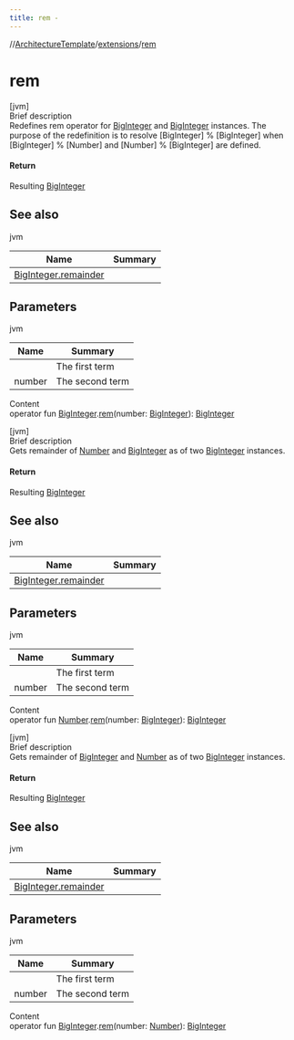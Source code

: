 ```yaml
---
title: rem -
---
```

//[ArchitectureTemplate](../index.md)/[extensions](index.md)/[rem](rem.md)



# rem  
[jvm]  
Brief description  
Redefines rem operator for [BigInteger](https://docs.oracle.com/javase/8/docs/api/java/math/BigInteger.html) and [BigInteger](https://docs.oracle.com/javase/8/docs/api/java/math/BigInteger.html) instances. The purpose of the redefinition is to resolve [BigInteger] % [BigInteger] when [BigInteger] % [Number] and [Number] % [BigInteger] are defined.  
  


#### Return  
Resulting [BigInteger](https://docs.oracle.com/javase/8/docs/api/java/math/BigInteger.html)  
  


## See also  
  
jvm  
  
|  Name|  Summary| 
|---|---|
| [BigInteger.remainder](https://docs.oracle.com/javase/8/docs/api/java/math/BigInteger.html#remainder-java.math.BigInteger-)| 
  


## Parameters  
  
jvm  
  
|  Name|  Summary| 
|---|---|
| <receiver>| The first term
| number| The second term
  
  
Content  
operator fun [BigInteger](https://docs.oracle.com/javase/8/docs/api/java/math/BigInteger.html).[rem](rem.md)(number: [BigInteger](https://docs.oracle.com/javase/8/docs/api/java/math/BigInteger.html)): [BigInteger](https://docs.oracle.com/javase/8/docs/api/java/math/BigInteger.html)  


[jvm]  
Brief description  
Gets remainder of [Number](https://kotlinlang.org/api/latest/jvm/stdlib/kotlin/-number/index.html) and [BigInteger](https://docs.oracle.com/javase/8/docs/api/java/math/BigInteger.html) as of two [BigInteger](https://docs.oracle.com/javase/8/docs/api/java/math/BigInteger.html) instances.  
  


#### Return  
Resulting [BigInteger](https://docs.oracle.com/javase/8/docs/api/java/math/BigInteger.html)  
  


## See also  
  
jvm  
  
|  Name|  Summary| 
|---|---|
| [BigInteger.remainder](https://docs.oracle.com/javase/8/docs/api/java/math/BigInteger.html#remainder-java.math.BigInteger-)| 
  


## Parameters  
  
jvm  
  
|  Name|  Summary| 
|---|---|
| <receiver>| The first term
| number| The second term
  
  
Content  
operator fun [Number](https://kotlinlang.org/api/latest/jvm/stdlib/kotlin/-number/index.html).[rem](rem.md)(number: [BigInteger](https://docs.oracle.com/javase/8/docs/api/java/math/BigInteger.html)): [BigInteger](https://docs.oracle.com/javase/8/docs/api/java/math/BigInteger.html)  


[jvm]  
Brief description  
Gets remainder of [BigInteger](https://docs.oracle.com/javase/8/docs/api/java/math/BigInteger.html) and [Number](https://kotlinlang.org/api/latest/jvm/stdlib/kotlin/-number/index.html) as of two [BigInteger](https://docs.oracle.com/javase/8/docs/api/java/math/BigInteger.html) instances.  
  


#### Return  
Resulting [BigInteger](https://docs.oracle.com/javase/8/docs/api/java/math/BigInteger.html)  
  


## See also  
  
jvm  
  
|  Name|  Summary| 
|---|---|
| [BigInteger.remainder](https://docs.oracle.com/javase/8/docs/api/java/math/BigInteger.html#remainder-java.math.BigInteger-)| 
  


## Parameters  
  
jvm  
  
|  Name|  Summary| 
|---|---|
| <receiver>| The first term
| number| The second term
  
  
Content  
operator fun [BigInteger](https://docs.oracle.com/javase/8/docs/api/java/math/BigInteger.html).[rem](rem.md)(number: [Number](https://kotlinlang.org/api/latest/jvm/stdlib/kotlin/-number/index.html)): [BigInteger](https://docs.oracle.com/javase/8/docs/api/java/math/BigInteger.html)  



